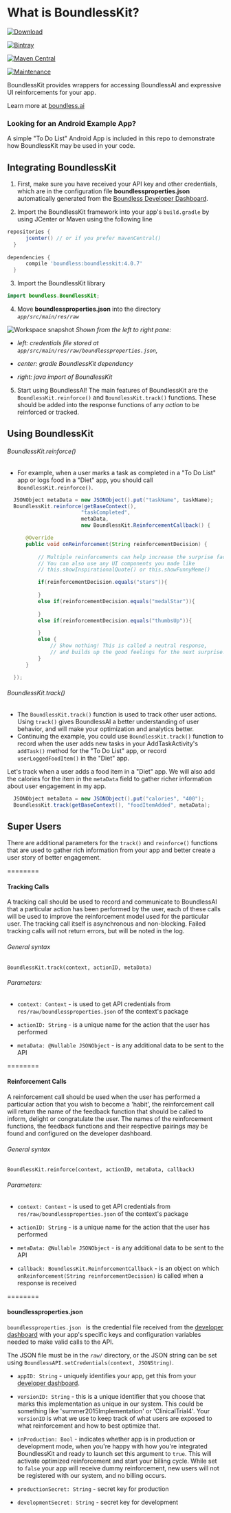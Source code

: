 # What is BoundlessKit?
 [ ![Download](https://api.bintray.com/packages/cuddergambino/maven/boundlesskit/images/download.svg) ](https://bintray.com/cuddergambino/maven/boundlesskit/_latestVersion)
 
[![Bintray](https://img.shields.io/bintray/v/cuddergambino/maven/boundlesskit.svg?maxAge=2592000?style=plastic)](https://bintray.com/cuddergambino/maven/boundlesskit)

[![Maven Central](https://img.shields.io/maven-central/v/boundless/boundlesskit.svg?maxAge=2592000)](https://bintray.com/cuddergambino/maven/boundlesskit)

[![Maintenance](https://img.shields.io/maintenance/yes/2018.svg?maxAge=2592000)](mailto:oss@boundless.ai)


BoundlessKit provides wrappers for accessing BoundlessAI and expressive UI reinforcements for your app.

Learn more at [boundless.ai](https://boundless.ai)

### Looking for an Android Example App?

A simple "To Do List" Android App is included in this repo to demonstrate how BoundlessKit may be used in your code.

## Integrating BoundlessKit

  1. First, make sure you have received your API key and other credentials, which are in the configuration file __boundlessproperties.json__ automatically generated from the [Boundless Developer Dashboard](http://dashboard.boundless.ai).

  2. Import the BoundlessKit framework into your app's `build.gradle` by using JCenter or Maven using the following line

  ```groovy
  repositories {
        jcenter() // or if you prefer mavenCentral()
    }
    
  dependencies {
        compile 'boundless:boundlesskit:4.0.7'
  	}
  ```

  3. Import the BoundlessKit library

  ```java
  import boundless.BoundlessKit;
  ```

  4. Move __boundlessproperties.json__ into the directory _`app/src/main/res/raw`_

  ![Workspace snapshot](readme/ExampleApp_with_BouldessKit_and_boundlessproperties.png)
  *Shown from the left to right pane:*
    
  - *left: credentials file stored at `app/src/main/res/raw/boundlessproperties.json`,*

  - *center: gradle BoundlessKit dependency*

  - *right: java import of BoundlessKit*
  
  5. Start using BoundlessAI! The main features of BoundlessKit are the `BoundlessKit.reinforce()` and `BoundlessKit.track()` functions. These should be added into the response functions of any _action_ to be reinforced or tracked.

## Using BoundlessKit

###### BoundlessKit.reinforce()

  -  For example, when a user marks a task as completed in a "To Do List" app or logs food in a "Diet" app, you should call `BoundlessKit.reinforce()`.

  ```java
	JSONObject metaData = new JSONObject().put("taskName", taskName);
    BoundlessKit.reinforce(getBaseContext(), 
                          "taskCompleted", 
                          metaData,
                          new BoundlessKit.ReinforcementCallback() {

        @Override
        public void onReinforcement(String reinforcementDecision) {
                                        
            // Multiple reinforcements can help increase the surprise factor!
            // You can also use any UI components you made like
            // this.showInspirationalQuote() or this.showFunnyMeme()

            if(reinforcementDecision.equals("stars")){
                
            }
            else if(reinforcementDecision.equals("medalStar")){
                
            }
            else if(reinforcementDecision.equals("thumbsUp")){

            }
            else {
                // Show nothing! This is called a neutral response,
                // and builds up the good feelings for the next surprise!
            }
        }

    });

  ```  

###### BoundlessKit.track()

  - The `BoundlessKit.track()` function is used to track other user actions. Using `track()` gives BoundlessAI a better understanding of user behavior, and will make your optimization and analytics better.
  - Continuing the example, you could use `BoundlessKit.track()` function to record when the user adds new tasks in your AddTaskActivity's `addTask()` method for the  "To Do List" app, or  record `userLoggedFoodItem()` in the "Diet" app.


  Let's track when a user adds a food item in a "Diet" app. We will also add the calories for the item in the `metaData` field to gather richer information about user engagement in my app.

  ```java
    JSONObject metaData = new JSONObject().put("calories", "400");
    BoundlessKit.track(getBaseContext(), "foodItemAdded", metaData);
   ```



## Super Users

There are additional parameters for the `track()` and `reinforce()` functions that are used to gather rich information from your app and better create a user story of better engagement.

========

#### Tracking Calls

A tracking call should be used to record and communicate to BoundlessAI that a particular action has been performed by the user, each of these calls will be used to improve the reinforcement model used for the particular user. The tracking call itself is asynchronous and non-blocking. Failed tracking calls will not return errors, but will be noted in the log.

###### General syntax

```
BoundlessKit.track(context, actionID, metaData)
```

###### Parameters:

 - `context: Context` - is used to get API credentials from `res/raw/boundlessproperties.json` of the context's package

 - `actionID: String` - is a unique name for the action that the user has performed

 - `metaData: @Nullable JSONObject` - is any additional data to be sent to the API

========

#### Reinforcement Calls

A reinforcement call should be used when the user has performed a particular action that you wish to become a 'habit', the reinforcement call will return the name of the feedback function that should be called to inform, delight or congratulate the user. The names of the reinforcement functions, the feedback functions and their respective pairings may be found and configured on the developer dashboard.

###### General syntax

```
BoundlessKit.reinforce(context, actionID, metaData, callback)
```

###### Parameters:

 - `context: Context` - is used to get API credentials from `res/raw/boundlessproperties.json` of the context's package

 - `actionID: String` - is a unique name for the action that the user has performed

 - `metaData: @Nullable JSONObject` - is any additional data to be sent to the API

 - `callback: BoundlessKit.ReinforcementCallback` - is an object on which `onReinforcement(String reinforcementDecision)` is called when a response is received

========

#### boundlessproperties.json

`boundlessproperties.json ` is the credential file received from the [developer dashboard](https://dashboard.boundless.ai) with your app's specific keys and configuration variables needed to make valid calls to the API.

The JSON file must be in the _`raw/`_ directory, or the JSON string can be set using `BoundlessAPI.setCredentials(context, JSONString)`.

 - `appID: String` - uniquely identifies your app, get this from your [developer dashboard](https://dashboard.boundless.ai).

 - `versionID: String` -  this is a unique identifier that you choose that marks this implementation as unique in our system. This could be something like 'summer2015Implementation' or 'ClinicalTrial4'. Your `versionID` is what we use to keep track of what users are exposed to what reinforcement and how to best optimize that.

 - `inProduction: Bool` - indicates whether app is in production or development mode, when you're happy with how you're integrated BoundlessKit and ready to launch set this argument to `true`. This will activate optimized reinforcement and start your billing cycle. While set to `false` your app will receive dummy reinforcement, new users will not be registered with our system, and no billing occurs.

 - `productionSecret: String` - secret key for production

 - `developmentSecret: String` - secret key for development
